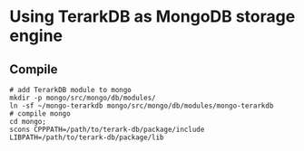 # Using TerarkDB as MongoDB storage engine

## Compile

```shell
# add TerarkDB module to mongo
mkdir -p mongo/src/mongo/db/modules/
ln -sf ~/mongo-terarkdb mongo/src/mongo/db/modules/mongo-terarkdb
# compile mongo
cd mongo;
scons CPPPATH=/path/to/terark-db/package/include LIBPATH=/path/to/terark-db/package/lib
```
